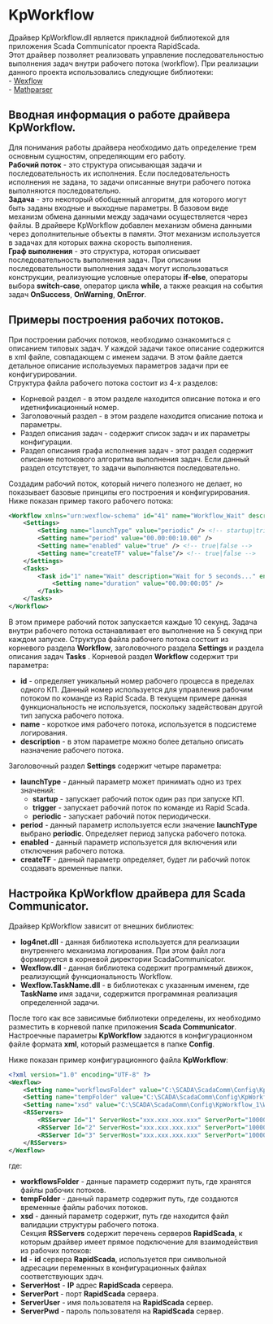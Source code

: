 ﻿KpWorkflow
=============================

Драйвер KpWorkflow.dll является прикладной библиотекой для приложения Scada Communicator проекта RapidScada.  
Этот драйвер позволяет реализовать управление последовательностью выполнения задач внутри рабочего потока (workflow). При реализации данного проекта использовались следующие библиотеки:  
	- [Wexflow ](https://github.com/aelassas/Wexflow/)  
	- [Mathparser](https://github.com/mariuszgromada/MathParser.org-mXparser)  
	
Вводная информация о работе драйвера KpWorkflow.
--------------------------------------------------------------------------------

Для понимания работы драйвера необходимо дать определение трем основным сущностям, определяющим его работу.  
**Рабочий поток** - это структура описывающая задачи и последовательность их исполнения. Если последовательность исполнения не задана, то задачи описанные внутри рабочего потока выполняются последовательно.  
**Задача** - это некоторый обобщенный алгоритм, для которого могут быть заданы входные и выходные параметры. В базовом виде механизм обмена данными между задачами осуществляется через файлы. В драйвере KpWorkflow добавлен механизм обмена данными через дополнительные объекты в памяти. Этот механизм используется в задачах для которых важна скорость выполнения.  
**Граф выполнения** - это структура, которая описывает последовательность выполнения задач. При описании последовательности выполнения задач могут использоваться конструкции, реализующие условные операторы **if-else**, операторы выбора **switch-case**, оператор цикла **while**, а также реакция на события задач **OnSuccess**, **OnWarning**, **OnError**.  

Примеры построения рабочих потоков.
---------------------------------------------------

При построении рабочих потоков, необходимо ознакомиться с описанием типовых задач. У каждой задачи такое описание содержится в xml файле, совпадающем с именем задачи. В этом файле дается детальное описание используемых параметров задачи при ее конфигурировании.  
Структура файла рабочего потока состоит из 4-х разделов:  
- Корневой раздел - в этом разделе находится описание потока и его идетнификационный номер.
- Заголовочный раздел - в этом разделе находится описание потока и параметры.  
- Раздел описания задач - содержит список задач и их параметры конфигурации.  
- Раздел описания графа исполнения задач - этот раздел содержит описание потокового алгоритма выполнения задач. Если данный раздел отсутствует, то задачи выполняются последовательно.  

Создадим рабочий поток, который ничего полезного не делает, но показывает базовые принципы его построения и конфигурирования.  
Ниже показан пример такого рабочего потока:  

```xml
<Workflow xmlns="urn:wexflow-schema" id="41" name="Workflow_Wait" description="Workflow_Wait">
	<Settings>
		<Setting name="launchType" value="periodic" /> <!-- startup|trigger|periodic -->
		<Setting name="period" value="00.00:00:10.00" />
		<Setting name="enabled" value="true" /> <!-- true|false -->
		<Setting name="createTF" value="false"/> <!-- true|false -->
	</Settings>
	<Tasks>
		<Task id="1" name="Wait" description="Wait for 5 seconds..." enabled="true">
			<Setting name="duration" value="00.00:00:05" />
		</Task>
	</Tasks>
</Workflow>
```
В этом примере рабочий поток запускается каждые 10 секунд. Задача внутри рабочего потока останавливает его выполнение на 5 секунд при каждом запуске.
Структура файла рабочего потока состоит из корневого раздела **Workflow**, заголовочного раздела **Settings** и раздела описания задач **Tasks** .
Корневой раздел **Workflow** содержит три параметра:  
- **id** - определяет уникальный номер рабочего процесса в пределах одного КП. Данный номер используется для управления рабочим потоком по команде из Rapid Scada. В текущем примере данная функциональность не используется, поскольку задействован другой тип запуска рабочего потока.  
- **name** - короткое имя рабочего потока, используется в подсистеме логирования.  
- **description** - в этом параметре можно более детально описать назначение рабочего потока.  

Заголовочный раздел **Settings** содержит четыре параметра:  
  - **launchType** - данный параметр может принимать одно из трех значений:  
    - **startup** - запускает рабочий поток один раз при запуске КП.  
    - **trigger** - запускает рабочий поток по команде из Rapid Scada.  
    - **periodic** - запускает рабочий поток периодически.  
  - **period** - данный параметр используется если значение **launchType** выбрано **periodic**. Определяет период запуска рабочего потока.  
  - **enabled** - данный параметр используется для включения или отключения рабочего потока.  
  - **createTF** - данный параметр определяет, будeт ли рабочий поток создавать временные папки.  


Настройка KpWorkflow драйвера для Scada Communicator.
------------------------------------------------------------------------

Драйвер KpWorkflow зависит от внешних библиотек:
  - **log4net.dll** - данная библиотека используется для реализации внутреннего механизма логирования. При этом файл лога формируется в корневой директории ScadaCommunicator.  
  - **Wexflow.dll** - данная библиотека содержит программный движок, реализующий функциональность Workflow.  
  - **Wexflow.TaskName.dll** - в библиотеках с указанным именем, где **TaskName** имя задачи, содержится программная реализация определенной задачи.  
  
После того как все зависимые библиотеки определены, их необходимо разместить в корневой папке приложения **Scada Communicator**.  
Настроечные параметры **KpWorkflow** задаются в конфигурационном файле формата **xml**, который размещается в папке **Config**.  

Ниже показан пример конфигурационного файла **KpWorkflow**:  

```xml
<?xml version="1.0" encoding="UTF-8" ?>
<Wexflow>
	<Setting name="workflowsFolder" value="C:\SCADA\ScadaComm\Config\KpWorkflow_1\Workflows" />
	<Setting name="tempFolder" value="C:\SCADA\ScadaComm\Config\KpWorkflow_1\Workflow\Temp" />
	<Setting name="xsd" value="C:\SCADA\ScadaComm\Config\KpWorkflow_1\Workflow\Workflow.xsd" />
	<RSServers>
		<RSServer Id="1" ServerHost="xxx.xxx.xxx.xxx" ServerPort="10000" ServerUser="ScadaComm" ServerPwd="12345"/>
		<RSServer Id="2" ServerHost="xxx.xxx.xxx.xxx" ServerPort="10000" ServerUser="ScadaComm" ServerPwd="12345"/>
		<RSServer Id="3" ServerHost="xxx.xxx.xxx.xxx" ServerPort="10000" ServerUser="ScadaComm" ServerPwd="12345"/>
	</RSServers>
</Wexflow>   
```  
где:  
  - **workflowsFolder** - данные параметр содержит путь, где хранятся файлы рабочих потоков.  
  - **tempFolder** - данный параметр содержит путь, где создаются временные файлы рабочих потоков.  
  - **xsd** - данный параметр содержит, путь где находится файл валидации структуры рабочего потока.  
  Секция **RSServers** содержит перечень серверов **RapidScada**, к которым драйвер имеет прямое подключение для взаимодействия из рабочих потоков:   
  - **Id** - **id** сервера **RapidScada**, используется при символьной адресации переменных в конфигурационных файлах соответствующих здач.  
  - **ServerHost** - **IP** адрес **RapidScada** сервера.  
  - **ServerPort** - порт **RapidScada** сервера.  
  - **ServerUser** - имя пользователя на **RapidScada** сервер.  
  - **ServerPwd** - пароль пользователя на **RapidScada** сервер.  




